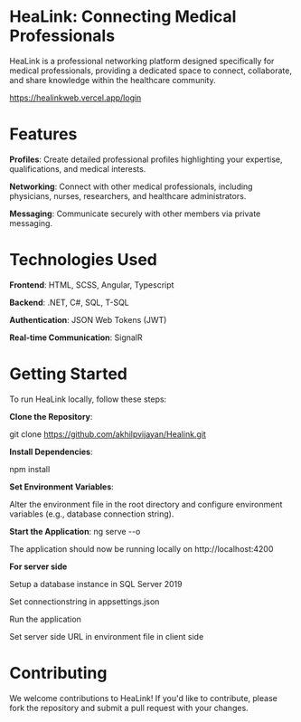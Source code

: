 # HeaLink: Connecting Medical Professionals

HeaLink is a professional networking platform designed specifically for medical professionals, providing a dedicated space to connect, collaborate, and share knowledge within the healthcare community.

https://healinkweb.vercel.app/login

# Features

**Profiles**: Create detailed professional profiles highlighting your expertise, qualifications, and medical interests.

**Networking**: Connect with other medical professionals, including physicians, nurses, researchers, and healthcare administrators.

**Messaging**: Communicate securely with other members via private messaging.

# Technologies Used

**Frontend**: HTML, SCSS, Angular, Typescript

**Backend**: .NET, C#, SQL, T-SQL

**Authentication**: JSON Web Tokens (JWT)

**Real-time Communication**: SignalR

# Getting Started

To run HeaLink locally, follow these steps:

**Clone the Repository**:

git clone https://github.com/akhilpvijayan/Healink.git

**Install Dependencies**:

npm install

**Set Environment Variables**:

Alter the environment file in the root directory and configure environment variables (e.g., database connection string).

**Start the Application**:
ng serve --o

The application should now be running locally on http://localhost:4200

**For server side**

Setup a database instance in SQL Server 2019

Set connectionstring in appsettings.json

Run the application

Set server side URL in environment file in client side

# Contributing

We welcome contributions to HeaLink! If you'd like to contribute, please fork the repository and submit a pull request with your changes.



